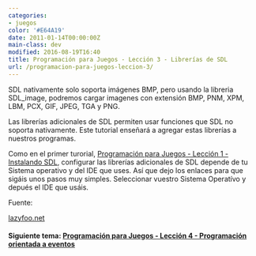 ```yaml
---
categories:
- juegos
color: '#E64A19'
date: 2011-01-14T00:00:00Z
main-class: dev
modified: 2016-08-19T16:40
title: Programación para Juegos - Lección 3 - Librerías de SDL
url: /programacion-para-juegos-leccion-3/
---
```


SDL nativamente solo soporta imágenes BMP, pero usando la libreria SDL_image, podremos cargar imagenes con extensión BMP, PNM, XPM, LBM, PCX, GIF, JPEG, TGA y PNG.

Las librerías adicionales de SDL permiten usar funciones que SDL no soporta nativamente. Este tutorial enseñará a agregar estas librerías a nuestros programas.

<!--ad-->

Como en el primer turorial, [Programación para Juegos - Lección 1 - Instalando SDL][1], configurar las librerías adicionales de SDL depende de tu Sistema operativo y del IDE que uses. Así que dejo los enlaces para que sigáis unos pasos muy simples. Seleccionar vuestro Sistema Operatívo y depués el IDE que usáis.

<figure>
    <a href="http://www.lazyfoo.net/SDL_tutorials/lesson03/linux/index.php" target="_blank"><amp-img layout="responsive" width="128" height="128" src="https://lh6.ggpht.com/_IlK2pNFFgGM/TSHH106Z0VI/AAAAAAAAAPo/fimALQz89iU/linux.png"></amp-img></a>
    <a href="http://www.lazyfoo.net/SDL_tutorials/lesson03/windows/index.php" target="_blank"><amp-img layout="responsive" width="128" height="128" src="https://lh3.ggpht.com/_IlK2pNFFgGM/TSHJkwpqk-I/AAAAAAAAAP0/wSKqQWY0x_k/windows.png"></amp-img></a>
    <a href="http://www.lazyfoo.net/SDL_tutorials/lesson03/mac/index.php" target="_blank"><amp-img layout="responsive" width="128" height="128" src="https://lh6.ggpht.com/_IlK2pNFFgGM/TSHH2DeE3mI/AAAAAAAAAPs/KES8kBZgn9M/apple-logo.png"></amp-img></a>
</figure>

Fuente:

[lazyfoo.net][5]

#### Siguiente tema: [Programación para Juegos - Lección 4 - Programación orientada a eventos][6] 

 [1]: https://elbauldelprogramador.com/programacion-para-juegos-leccion-1/
 [5]: http://www.lazyfoo.net/SDL_tutorials/
 [6]: https://elbauldelprogramador.com/programacion-para-juegos-leccion-4/
